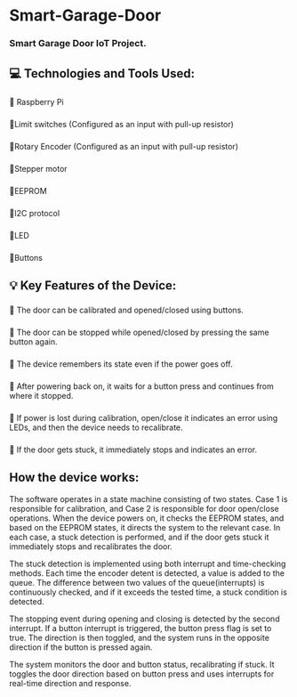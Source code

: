 # Smart-Garage-Door
### Smart Garage Door IoT Project.
## 💻 Technologies and Tools Used:
### 
💠 Raspberry Pi
###
💠Limit switches (Configured as an input with pull-up resistor)
###
💠Rotary Encoder (Configured as an input with pull-up resistor)
### 
💠Stepper motor
### 
💠EEPROM
### 
💠I2C protocol
### 
💠LED
### 
💠Buttons
## 💡 Key Features of the Device:
###  
💠 The door can be calibrated and opened/closed using buttons.
###  
💠 The door can be stopped while opened/closed by pressing the same button again.
###  
💠 The device remembers its state even if the power goes off.
### 
💠 After powering back on, it waits for a button press and continues from where it stopped. 
### 
💠 If power is lost during calibration, open/close it indicates an error using LEDs, and then the device needs to recalibrate. 
### 
💠 If the door gets stuck, it immediately stops and indicates an error. 
## How the device works: 
The software operates in a state machine consisting of two states. Case 1 is responsible for 
calibration, and Case 2 is responsible for door open/close operations. When the device 
powers on, it checks the EEPROM states, and based on the EEPROM states, it directs the 
system to the relevant case. In each case, a stuck detection is performed, and if the door 
gets stuck it immediately stops and recalibrates the door.

The stuck detection is implemented using both interrupt and time-checking methods. Each 
time the encoder detent is detected, a value is added to the queue. The difference between 
two values of the queue(interrupts) is continuously checked, and if it exceeds the tested 
time, a stuck condition is detected. 

The stopping event during opening and closing is detected by the second interrupt. If a 
button interrupt is triggered, the button press flag is set to true. The direction is then 
toggled, and the system runs in the opposite direction if the button is pressed again. 

The system monitors the door and button status, recalibrating if stuck. It toggles the door 
direction based on button press and uses interrupts for real-time direction and response. 

